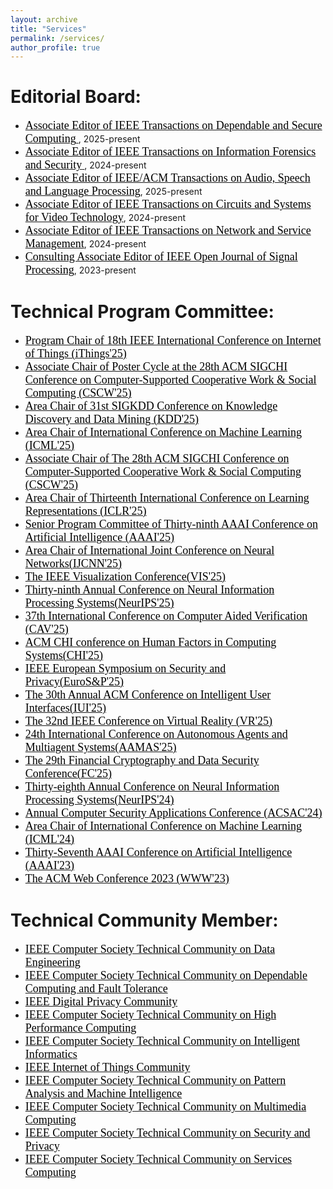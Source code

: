 ```yaml
---
layout: archive
title: "Services"
permalink: /services/
author_profile: true
---
```


Editorial Board:
======
* [ <font face="Times New Roman" color=black size=4>Associate Editor of IEEE Transactions on Dependable and Secure Computing</font> ](https://www.computer.org/csdl/journal/tq/about/107350?title=Editorial%20Board&periodical=IEEE%20Transactions%20on%20Dependable%20and%20Secure%20Computing), 2025-present
* [ <font face="Times New Roman" color=black size=4>Associate Editor of IEEE Transactions on Information Forensics and Security</font> ](https://signalprocessingsociety.org/publications-resources/ieee-transactions-information-forensics-and-security/editorial-board), 2024-present
*  [ <font face="Times New Roman" color=black size=4>Associate Editor of IEEE/ACM Transactions on Audio, Speech and Language Processing</font>](https://signalprocessingsociety.org/publications-resources/ieee-transactions-audio-speech-and-language-processing/editorial-board), 2025-present
* [ <font face="Times New Roman" color=black size=4>Associate Editor of IEEE Transactions on Circuits and Systems for Video Technology</font>](https://ieee-cas.org/publication/tcsvt), 2024-present
* [ <font face="Times New Roman" color=black size=4>Associate Editor of IEEE Transactions on Network and Service Management</font>](https://www.comsoc.org/publications/journals/ieee-tnsm/ieee-transactions-network-and-service-management-editorial-board), 2024-present
* [ <font face="Times New Roman" color=black size=4>Consulting Associate Editor of IEEE Open Journal of Signal Processing</font>](https://signalprocessingsociety.org/publications-resources/ieee-open-journal-signal-processing/editorial-board), 2023-present


Technical Program Committee:
======
*  [<font face="Times New Roman" color=black size=4> Program Chair of 18th IEEE International Conference on Internet of Things (iThings'25)</font>](https://ieee-cybermatics.org/2025/ithings/)
*   [<font face="Times New Roman" color=black size=4> Associate Chair of Poster Cycle at the 28th ACM SIGCHI Conference on Computer-Supported Cooperative Work & Social Computing (CSCW'25)</font>](https://cscw.acm.org/2025/)
*  [ <font face="Times New Roman" color=black size=4> Area Chair of 31st SIGKDD Conference on Knowledge Discovery and Data Mining (KDD'25) </font>](https://kdd2025.kdd.org/applied-data-science-ads-track-call-for-papers/)
*   [ <font face="Times New Roman" color=black size=4> Area Chair of International Conference on Machine Learning (ICML'25) </font>](https://icml.cc/)
*   [<font face="Times New Roman" color=black size=4> Associate Chair of The 28th ACM SIGCHI Conference on Computer-Supported Cooperative Work & Social Computing (CSCW'25)</font>](https://cscw.acm.org/2025/)
*   [<font face="Times New Roman" color=black size=4> Area Chair of Thirteenth International Conference on Learning Representations (ICLR'25)</font>](https://iclr.cc/Conferences/2025)
*  [<font face="Times New Roman" color=black size=4>Senior Program Committee of Thirty-ninth AAAI Conference on Artificial Intelligence (AAAI'25)</font>](https://aaai.org/Conferences/AAAI-23/)
*  [<font face="Times New Roman" color=black size=4>Area Chair of International Joint Conference on Neural Networks(IJCNN'25)</font>](https://2025.ijcnn.org)
*   [<font face="Times New Roman" color=black size=4>The IEEE Visualization Conference(VIS'25)</font>](https://ieeevis.org/year/2025/welcome)
*  [<font face="Times New Roman" color=black size=4>Thirty-ninth Annual Conference on Neural Information Processing Systems(NeurIPS'25)</font>](https://neurips.cc)
*  [<font face="Times New Roman" color=black size=4>37th International Conference on Computer Aided Verification (CAV'25)</font>](https://chi2025.acm.org)
*    [<font face="Times New Roman" color=black size=4>ACM CHI conference on Human Factors in Computing Systems(CHI'25)</font>](https://chi2025.acm.org)
*  [<font face="Times New Roman" color=black size=4>IEEE European Symposium on Security and Privacy(EuroS&P'25)</font>](https://eurosp2025.ieee-security.org/committee-program.html)
* [<font face="Times New Roman" color=black size=4>The 30th Annual ACM Conference on Intelligent User Interfaces(IUI'25)</font>](https://iui.acm.org/2025/)
*   [<font face="Times New Roman" color=black size=4>The 32nd IEEE Conference on Virtual Reality (VR'25)</font>](http://ieeevr.org/2025/)
*   [<font face="Times New Roman" color=black size=4>24th International Conference on Autonomous Agents and Multiagent Systems(AAMAS'25)</font>](https://aamas2025.org)
*   [<font face="Times New Roman" color=black size=4>The 29th Financial Cryptography and Data Security Conference(FC'25)</font>](https://fc25.ifca.ai)
* [<font face="Times New Roman" color=black size=4>Thirty-eighth Annual Conference on Neural Information Processing Systems(NeurIPS'24)</font>](https://neurips.cc/Conferences/2024)
* [<font face="Times New Roman" color=black size=4>Annual Computer Security Applications Conference (ACSAC'24)</font>](https://www.acsac.org)
* [<font face="Times New Roman" color=black size=4>Area Chair of International Conference on Machine Learning (ICML'24)</font>](https://icml.cc/Conferences/2024)
* [<font face="Times New Roman" color=black size=4>Thirty-Seventh AAAI Conference on Artificial Intelligence (AAAI'23)</font>](https://aaai.org/Conferences/AAAI-23/)
* [<font face="Times New Roman" color=black size=4>The ACM Web Conference 2023 (WWW'23)</font>](https://www2023.thewebconf.org/)



Technical Community Member:
======
*  [ <font face="Times New Roman" color=black size=4> IEEE Computer Society Technical Community on Data Engineering </font>](http://tab.computer.org/tcde/)
*   [ <font face="Times New Roman" color=black size=4>IEEE Computer Society Technical Community on Dependable Computing and Fault Tolerance </font>](https://www.dependability.org/)
*   [<font face="Times New Roman" color=black size=4> IEEE Digital Privacy Community</font>](https://digitalprivacy.ieee.org/)
*   [<font face="Times New Roman" color=black size=4> IEEE Computer Society Technical Community on High Performance Computing </font>](https://tc.computer.org/tchpc/)
*   [ <font face="Times New Roman" color=black size=4> IEEE Computer Society Technical Community on Intelligent Informatics </font>](https://www.wi-lab.com/tcii/index.shtml)
*   [ <font face="Times New Roman" color=black size=4>IEEE Internet of Things Community </font>](https://iot.ieee.org/)
*   [<font face="Times New Roman" color=black size=4> IEEE Computer Society Technical Community on Pattern Analysis and Machine Intelligence </font>](https://www.computer.org/)
*   [<font face="Times New Roman" color=black size=4> IEEE Computer Society Technical Community on Multimedia Computing </font>](https://www.computer.org/)
*   [<font face="Times New Roman" color=black size=4> IEEE Computer Society Technical Community on Security and Privacy </font>](https://www.ieee-security.org/index.html)
*    [<font face="Times New Roman" color=black size=4> IEEE Computer Society Technical Community on Services Computing </font>](http://tab.computer.org/tcsvc/index.html)



  
